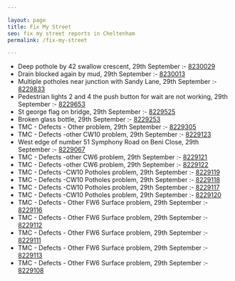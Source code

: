 ```yaml
---

layout: page
title: Fix My Street
seo: fix my street reports in Cheltenham
permalink: /fix-my-street

---
```


<!-- fix_marker starts -->

- Deep pothole by 42 swallow crescent, 29th September :- [8230029](https://www.fixmystreet.com/report/8230029)
- Drain blocked again by mud, 29th September :- [8230013](https://www.fixmystreet.com/report/8230013)
- Multiple potholes near junction with Sandy Lane, 29th September :- [8229833](https://www.fixmystreet.com/report/8229833)
- Pedestrian lights 2 and 4 the push button for wait are not working, 29th September :- [8229653](https://www.fixmystreet.com/report/8229653)
- St george flag on bridge, 29th September :- [8229525](https://www.fixmystreet.com/report/8229525)
- Broken glass bottle, 29th September :- [8229253](https://www.fixmystreet.com/report/8229253)
- TMC - Defects - Other problem, 29th September :- [8229305](https://www.fixmystreet.com/report/8229305)
- TMC - Defects -other CW10 problem, 29th September :- [8229123](https://www.fixmystreet.com/report/8229123)
- West edge of number 51 Symphony Road on Beni Close, 29th September :- [8229067](https://www.fixmystreet.com/report/8229067)
- TMC - Defects -other CW6 problem, 29th September :- [8229121](https://www.fixmystreet.com/report/8229121)
- TMC - Defects -other CW6 problem, 29th September :- [8229122](https://www.fixmystreet.com/report/8229122)
- TMC - Defects -CW10 Potholes problem, 29th September :- [8229119](https://www.fixmystreet.com/report/8229119)
- TMC - Defects -CW10 Potholes problem, 29th September :- [8229118](https://www.fixmystreet.com/report/8229118)
- TMC - Defects -CW10 Potholes problem, 29th September :- [8229117](https://www.fixmystreet.com/report/8229117)
- TMC - Defects -CW10 Potholes problem, 29th September :- [8229120](https://www.fixmystreet.com/report/8229120)
- TMC - Defects - Other FW6  Surface problem, 29th September :- [8229116](https://www.fixmystreet.com/report/8229116)
- TMC - Defects - Other FW6  Surface problem, 29th September :- [8229112](https://www.fixmystreet.com/report/8229112)
- TMC - Defects - Other FW6  Surface problem, 29th September :- [8229111](https://www.fixmystreet.com/report/8229111)
- TMC - Defects - Other FW6  Surface problem, 29th September :- [8229113](https://www.fixmystreet.com/report/8229113)
- TMC - Defects - Other FW6  Surface problem, 29th September :- [8229108](https://www.fixmystreet.com/report/8229108)

<!-- fix_marker ends -->